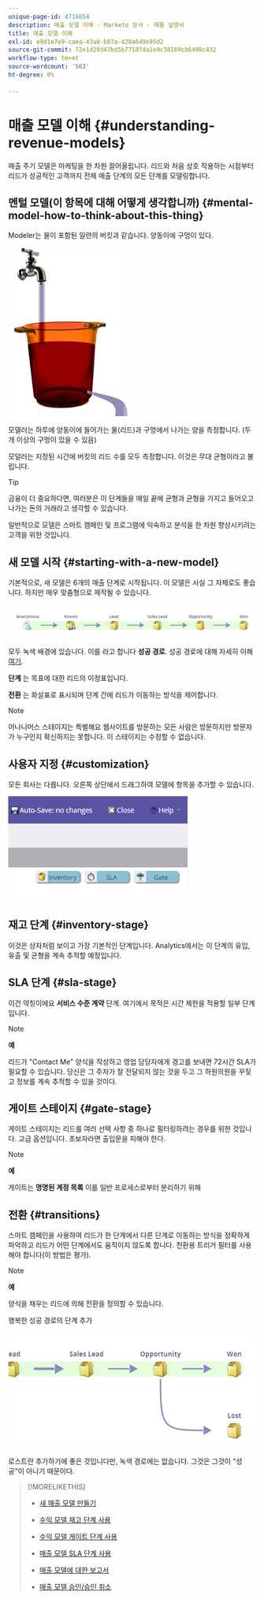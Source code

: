 ```yaml
---
unique-page-id: 4718654
description: 매출 모델 이해 - Marketo 문서 - 제품 설명서
title: 매출 모델 이해
exl-id: e8d1e7e9-caea-43a0-b87a-428a649e95d2
source-git-commit: 72e1d29347bd5b77107da1e9c30169cb6490c432
workflow-type: tm+mt
source-wordcount: '563'
ht-degree: 0%

---
```


# 매출 모델 이해 {#understanding-revenue-models}

매출 주기 모델은 마케팅을 한 차원 끌어올립니다. 리드와 처음 상호 작용하는 시점부터 리드가 성공적인 고객까지 전체 매출 단계의 모든 단계를 모델링합니다.

## 멘털 모델(이 항목에 대해 어떻게 생각합니까) {#mental-model-how-to-think-about-this-thing}

Modeler는 물이 포함된 일련의 버킷과 같습니다. 양동이에 구멍이 있다.

![](assets/image2015-6-12-10-3a14-3a4.png)

모델러는 하루에 양동이에 들어가는 물(리드)과 구멍에서 나가는 양을 측정합니다. (두 개 이상의 구멍이 있을 수 있음)

모덜러는 지정된 시간에 버킷의 리드 수를 모두 측정합니다. 이것은 무대 균형이라고 불립니다.

>[!TIP]
>
>금융이 더 중요하다면, 여러분은 이 단계들을 매일 끝에 균형과 균형을 가지고 들어오고 나가는 돈의 거래라고 생각할 수 있습니다.

일반적으로 모델은 스마트 캠페인 및 프로그램에 익숙하고 분석을 한 차원 향상시키려는 고객을 위한 것입니다.

## 새 모델 시작 {#starting-with-a-new-model}

기본적으로, 새 모델은 6개의 매출 단계로 시작됩니다. 이 모델은 사실 그 자체로도 좋습니다. 하지만 매우 맞춤형으로 제작될 수 있습니다.

![](assets/image2015-6-12-9-3a43-3a11.png)

모두 녹색 배경에 있습니다. 이를 라고 합니다 **성공 경로**. 성공 경로에 대해 자세히 이해 [여기](/help/marketo/product-docs/reporting/revenue-cycle-analytics/revenue-cycle-models/understanding-revenue-model-success-path.md).

**단계** 는 목표에 대한 리드의 이정표입니다.

**전환** 는 화살표로 표시되며 단계 간에 리드가 이동하는 방식을 제어합니다.

>[!NOTE]
>
>어나니머스 스테이지는 특별해요 웹사이트를 방문하는 모든 사람은 방문하지만 방문자가 누구인지 확신하지는 못합니다. 이 스테이지는 수정할 수 없습니다.

## 사용자 지정 {#customization}

모든 회사는 다릅니다. 오른쪽 상단에서 드래그하여 모델에 항목을 추가할 수 있습니다.

![](assets/image2015-6-12-9-3a45-3a36.png)

## 재고 단계 {#inventory-stage}

이것은 상자처럼 보이고 가장 기본적인 단계입니다. Analytics에서는 이 단계의 유입, 유출 및 균형을 계속 추적할 예정입니다.

## SLA 단계 {#sla-stage}

이건 약칭이에요 **서비스 수준 계약** 단계. 여기에서 목적은 시간 제한을 적용할 일부 단계입니다.

>[!NOTE]
>
>**예**
>
>리드가 &quot;Contact Me&quot; 양식을 작성하고 영업 담당자에게 경고를 보내면 72시간 SLA가 필요할 수 있습니다. 당신은 그 주자가 잘 전달되지 않는 것을 두고 그 하원의원을 꾸짖고 정보를 계속 추적할 수 있을 것이다.

## 게이트 스테이지 {#gate-stage}

게이트 스테이지는 리드를 여러 선택 사항 중 하나로 필터링하려는 경우를 위한 것입니다. 고급 옵션입니다. 초보자라면 출입문을 피해야 한다.

>[!NOTE]
>
>**예**
>
>게이트는 **명명된 계정 목록** 이를 일반 프로세스로부터 분리하기 위해

## 전환 {#transitions}

스마트 캠페인을 사용하여 리드가 한 단계에서 다른 단계로 이동하는 방식을 정확하게 파악하고 리드가 어떤 단계에서도 움직이지 않도록 합니다. 전환용 트리거 필터를 사용해야 합니다(이 방법은 평가).

>[!NOTE]
>
>**예**
>
>양식을 채우는 리드에 의해 전환을 정의할 수 있습니다.

행복한 성공 경로의 단계 추가

![](assets/image2015-6-12-10-3a10-3a26.png)

로스트란 추가하기에 좋은 것입니다만, 녹색 경로에는 없습니다. 그것은 그것이 &quot;성공&quot;이 아니기 때문이다.

>[!MORELIKETHIS]
>
>* [새 매출 모델 만들기](/help/marketo/product-docs/reporting/revenue-cycle-analytics/revenue-cycle-models/create-a-new-revenue-model.md)
>
>* [수익 모델 재고 단계 사용](/help/marketo/product-docs/reporting/revenue-cycle-analytics/revenue-cycle-models/using-revenue-model-inventory-stages.md)
>
>* [수익 모델 게이트 단계 사용](/help/marketo/product-docs/reporting/revenue-cycle-analytics/revenue-cycle-models/using-revenue-model-gate-stages.md)
>
>* [매출 모델 SLA 단계 사용](/help/marketo/product-docs/reporting/revenue-cycle-analytics/revenue-cycle-models/using-revenue-model-sla-stages.md)
>
>* [매출 모델에 대한 보고서](/help/marketo/product-docs/reporting/revenue-cycle-analytics/revenue-cycle-models/report-on-your-revenue-model.md)
>
>* [매출 모델 승인/승인 취소](/help/marketo/product-docs/reporting/revenue-cycle-analytics/revenue-cycle-models/approve-unapprove-a-revenue-model.md)

